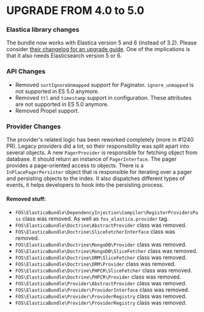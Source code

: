 UPGRADE FROM 4.0 to 5.0
=======================

### Elastica library changes
The bundle now works with Elastica version 5 and 6 (instead of 3.2).
Please consider [their changelog for an upgrade guide](https://github.com/ruflin/Elastica/blob/master/CHANGELOG.md).
One of the implications is that it also needs Elasticsearch version 5 or 6.

### API Changes
  * Removed `sortIgnoreUnmapped` support for Paginator. `ignore_unmapped` is not supported in ES 5.0 anymore.
  * Removed `ttl` and `timestamp` support in configuration. These attributes are not supported in ES 5.0 anymore.
  * Removed Propel support.
  
### Provider Changes
The provider's related logic has been reworked completely (more in #1240 PR). 
Legacy providers did a lot, so their responsibility was split apart into several objects.
A new `PagerProvider` is responsible for fetching object from database. 
It should return an instance of  `PagerInterface`. The pager provides a page-oriented access to objects.
There is a `InPlacePagerPersister` object that is responsible for iterating over a pager and persisting objects to the index.
It also dispatches different types of events, it helps developers to hook into the persisting process.

#### Removed stuff:
* `FOS\ElasticaBundle\DependencyInjection\Compiler\RegisterProvidersPass` class was removed. As well as `fos_elastica.provider` tag.
* `FOS\ElasticaBundle\Doctrine\AbstractProvider` class was removed.
* `FOS\ElasticaBundle\Doctrine\SliceFetcherInterface` class was removed.
* `FOS\ElasticaBundle\Doctrine\MongoDB\Provider` class was removed.
* `FOS\ElasticaBundle\Doctrine\MongoDB\SliceFetcher` class was removed.
* `FOS\ElasticaBundle\Doctrine\ORM\SliceFetcher` class was removed.
* `FOS\ElasticaBundle\Doctrine\ORM\Provider` class was removed.
* `FOS\ElasticaBundle\Doctrine\PHPCR\SliceFetcher` class was removed.
* `FOS\ElasticaBundle\Doctrine\PHPCR\Provider` class was removed.
* `FOS\ElasticaBundle\Provider\AbstractProvider` class was removed.
* `FOS\ElasticaBundle\Provider\ProviderInterface` class was removed.
* `FOS\ElasticaBundle\Provider\ProviderRegistry` class was removed.
* `FOS\ElasticaBundle\Provider\ProviderRegistry` class was removed.
